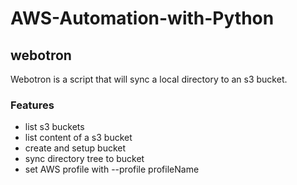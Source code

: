 # AWS-Automation-with-Python

## webotron
Webotron is a script that will sync a local directory to an s3 bucket.

### Features

- list s3 buckets
- list content of a s3 bucket
- create and setup bucket
- sync directory tree to bucket
- set AWS profile with --profile profileName
